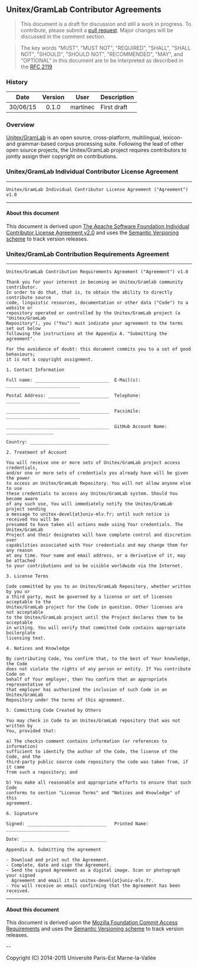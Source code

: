 
## Unitex/GramLab Contributor Agreements

> This document is a draft for discussion and still a work in progress. To contribute, please submit a [pull request](https://github.com/UnitexGramLab/unitex-contributor-agreement/pulls). Major changes will be discussed in the comment section.

> The key words "MUST", "MUST NOT", "REQUIRED", "SHALL", "SHALL NOT", "SHOULD", "SHOULD NOT", "RECOMMENDED", "MAY", and "OPTIONAL" in this document are to be interpreted as described in the [RFC 2119][RFC2119] 

### History

| Date     | Version    | User              | Description                                                         |
| :------: | :--------: | ----------------- | ------------------------------------------------------------------- |
| 30/06/15 | 0.1.0      | martinec          | First draft                                                         |

### Overview

[Unitex/GramLab][unitex] is an open source, cross-platform, multilingual, lexicon- and grammar-based corpus processing suite. Following the lead of other open source projects, the Unitex/GramLab project requires contributors to jointly assign their copyright on contributions.

### Unitex/GramLab Individual Contributor License Agreement

---
```
Unitex/GramLab Individual Contributor License Agreement ("Agreement") v1.0

```
---

#### About this document

This document is derived upon [The Apache Software Foundation Individual Contributor License Agreement v2.0](http://www.apache.org/licenses/icla.txt) and uses the [Semantic Versioning scheme](http://semver.org) to track version releases.


### Unitex/GramLab Contribution Requirements Agreement

---
```
Unitex/GramLab Contribution Requirements Agreement ("Agreement") v1.0

Thank you for your interest in becoming an Unitex/Gramlab community contributor.
In order to do that, that is, to obtain the ability to directly contribute source
code, linguistic resources, documentation or other data ("Code") to a website or
repository operated or controlled by the Unitex/GramLab project (a "Unitex/GramLab
Repository"), you ("You") must indicate your agreement to the terms set out below
following the instructions at the Appendix A. "Submitting the agreement".

For the avoidance of doubt: this document commits you to a set of good behaviours;
it is not a copyright assignment.

1. Contact Information

Full name: ____________________________  E-Mail(s): ____________________________

Postal Address: _______________________  Telephone: ____________________________

_______________________________________  Facsimile: ____________________________

_______________________________________  GitHub Account Name: __________________

Country: ______________________________

2. Treatment of Account

You will receive one or more sets of Unitex/GramLab project access credentials,
and/or one or more sets of credentials you already have will be given the power
to access an Unitex/GramLab Repository. You will not allow anyone else to use
these credentials to access any Unitex/GramLab system. Should You become aware
of any such use, You will immediately notify the Unitex/GramLab project sending
a message to unitex-devel{at}univ-mlv.fr; until such notice is received You will be
presumed to have taken all actions made using Your credentials. The Unitex/GramLab
Project and their designates will have complete control and discretion over
capabilities associated with Your credentials and may change them for any reason
at any time. Your name and email address, or a derivative of it, may be attached
to your contributions and so be visible worldwide via the Internet.

3. License Terms

Code committed by you to an Unitex/GramLab Repository, whether written by you or
a third party, must be governed by a license or set of licenses acceptable to the
Unitex/GramLab project for the Code in question. Other licenses are not acceptable
to the Unitex/GramLab project until the Project declares them to be acceptable
in writing. You will verify that committed Code contains appropriate boilerplate 
licensing text.

4. Notices and Knowledge

By contributing Code, You confirm that, to the best of Your knowledge, the Code
does not violate the rights of any person or entity. If You contribute Code on
behalf of Your employer, then You confirm that an appropriate representative of
that employer has authorized the inclusion of such Code in an Unitex/GramLab
Repository under the terms of this agreement.

5. Committing Code Created by Others

You may check in Code to an Unitex/GramLab repository that was not written by
You, provided that:

a) The checkin comment contains information (or references to information)
sufficient to identify the author of the Code, the license of the Code, and the
third-party public source code repository the code was taken from, if it came
from such a repository; and

b) You make all reasonable and appropriate efforts to ensure that such Code
conforms to section "License Terms" and "Notices and Knowledge" of this
agreement.

6. Signature

Signed: ______________________________   Printed Name:  ________________________

Date: ________________________________

Appendix A. Submitting the agreement

- Download and print out the Agreement.
- Complete, date and sign the Agreement.
- Send the signed Agreement as a digital image. Scan or photograph your signed 
  Agreement and email it to unitex-devel{at}univ-mlv.fr.
- You will receive an email confirming that the Agreement has been received.
```
---

#### About this document

This document is derived upon the [Mozilla Foundation Commit Access Requirements](https://www.mozilla.org/en-US/about/governance/policies/commit/requirements/) and uses the [Semantic Versioning scheme](http://semver.org) to track version releases.

--

Copyright (C) 2014-2015 Université Paris-Est Marne-la-Vallée

[RFC2119]:      http://tools.ietf.org/html/rfc2119
[repos]:        https://github.com/UnitexGramLab
[unitex]:       http://unitexgramlab.org
[devel]:        mailto:unitex-devel@univ-mlv.fr
